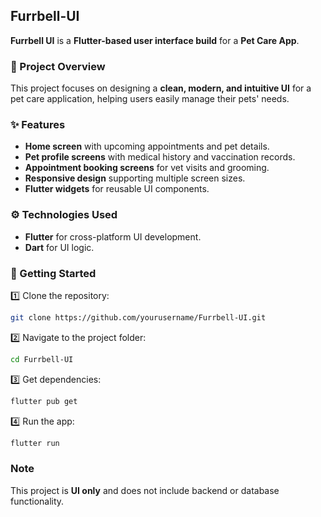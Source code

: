 ## Furrbell-UI

**Furrbell UI** is a **Flutter-based user interface build** for a **Pet Care App**.

### 🐾 Project Overview

This project focuses on designing a **clean, modern, and intuitive UI** for a pet care application, helping users easily manage their pets' needs.

### ✨ Features

* **Home screen** with upcoming appointments and pet details.
* **Pet profile screens** with medical history and vaccination records.
* **Appointment booking screens** for vet visits and grooming.
* **Responsive design** supporting multiple screen sizes.
* **Flutter widgets** for reusable UI components.

### ⚙️ Technologies Used

* **Flutter** for cross-platform UI development.
* **Dart** for UI logic.

### 🚀 Getting Started

1️⃣ Clone the repository:

```bash
git clone https://github.com/yourusername/Furrbell-UI.git
```

2️⃣ Navigate to the project folder:

```bash
cd Furrbell-UI
```

3️⃣ Get dependencies:

```bash
flutter pub get
```

4️⃣ Run the app:

```bash
flutter run
```
### Note

This project is **UI only** and does not include backend or database functionality.


